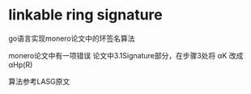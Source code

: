 linkable ring signature
=============================================

go语言实现monero论文中的环签名算法

monero论文中有一项错误
论文中3.1Signature部分，在步骤3处将 αK 改成 αHp(R)

算法参考LASG原文